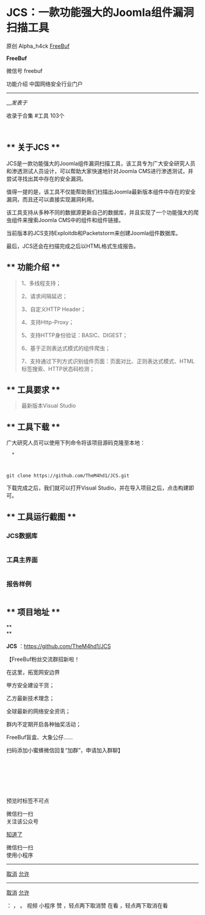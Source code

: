 #  JCS：一款功能强大的Joomla组件漏洞扫描工具

原创 Alpha_h4ck  [ FreeBuf ](javascript:void\(0\);)

**FreeBuf** ![]()

微信号 freebuf

功能介绍 中国网络安全行业门户

____

___发表于_

收录于合集 #工具 103个

![]()

![]()

##  

## **  关于JCS **

  

JCS是一款功能强大的Joomla组件漏洞扫描工具，该工具专为广大安全研究人员和渗透测试人员设计，可以帮助大家快速地针对Joomla
CMS进行渗透测试，并尝试寻找出其中存在的安全漏洞。

  

值得一提的是，该工具不仅能帮助我们扫描出Joomla最新版本组件中存在的安全漏洞，而且还可以直接实现漏洞利用。

  

该工具支持从多种不同的数据源更新自己的数据库，并且实现了一个功能强大的爬虫组件来搜索Joomla CMS中的组件和组件链接。

  

当前版本的JCS支持Exploitdb和Packetstorm来创建Joomla组件数据库。

  

最后，JCS还会在扫描完成之后以HTML格式生成报告。

##  

##  **  功能介绍 **

  

> 1、多线程支持；
>
>  
>
>
> 2、请求间隔延迟；
>
>  
>
>
> 3、自定义HTTP Header；
>
>  
>
>
> 4、支持Http-Proxy；
>
>  
>
>
> 5、支持HTTP身份验证：BASIC、DIGEST；
>
>  
>
>
> 6、基于正则表达式模式的组件爬虫；
>
>  
>
>
> 7、支持通过下列方式识别组件页面：页面对比、正则表达式模式、HTML标签搜索、HTTP状态码检测；

##  

##  **  工具要求 **

  

> 最新版本Visual Studio

##  

##  **  工具下载 **

  

广大研究人员可以使用下列命令将该项目源码克隆至本地：

    
    
      
    
    
      * 
    
    
    
    git clone https://github.com/TheM4hd1/JCS.git

  

下载完成之后，我们就可以打开Visual Studio，并在导入项目之后，点击构建即可。

  

##  **  工具运行截图 **

  

### JCS数据库

  

![]()

###  

### 工具主界面

  

![]()

###  

### 报告样例

  

![]()

##  

##  **  项目地址 **

 **  
**

 **JCS** ：https://github.com/TheM4hd1/JCS

  

【FreeBuf粉丝交流群招新啦！

在这里，拓宽网安边界  

甲方安全建设干货；

乙方最新技术理念；

全球最新的网络安全资讯；

群内不定期开启各种抽奖活动；

FreeBuf盲盒、大象公仔......

扫码添加小蜜蜂微信回复“加群”，申请加入群聊】

![]()

  
![]()  

![]()  

[![]()](http://mp.weixin.qq.com/s?__biz=Mzg2MTAwNzg1Ng==&mid=2247491045&idx=1&sn=a83189d19a25e5b1c987b9489be65ae0&chksm=ce1ce77af96b6e6c18abb0820abb61fb35f0b40218622b9ae6612b5fcdfc1567ab22ba62da38&scene=21#wechat_redirect)

[![]()](http://mp.weixin.qq.com/s?__biz=Mzg2MTAwNzg1Ng==&mid=2247491025&idx=1&sn=f7201066a67ed7cd03943b255fd8ef11&chksm=ce1ce74ef96b6e58bfd7a1747b9944e29c56419a7dc2f282c04ecc90bf6ddae1a46ec530740d&scene=21#wechat_redirect)

[![]()](http://mp.weixin.qq.com/s?__biz=MjM5NjA0NjgyMA==&mid=2651233193&idx=1&sn=dd160b02c164158ebd3d8ad27419c7d0&chksm=bd1d09228a6a80341254437f249431d8e740b82c1a8ee1c0911cd1e7d95fa68ca3a17e6e875c&scene=21#wechat_redirect)

![]()

预览时标签不可点

微信扫一扫  
关注该公众号

[知道了](javascript:;)

微信扫一扫  
使用小程序

****

[取消](javascript:void\(0\);) [允许](javascript:void\(0\);)

****

[取消](javascript:void\(0\);) [允许](javascript:void\(0\);)

： ， 。   视频 小程序 赞 ，轻点两下取消赞 在看 ，轻点两下取消在看

